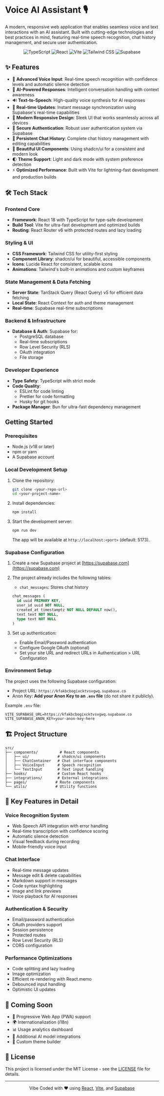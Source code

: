 # Voice AI Assistant 🎙️ 

A modern, responsive web application that enables seamless voice and text interactions with an AI assistant. Built with cutting-edge technologies and best practices in mind, featuring real-time speech recognition, chat history management, and secure user authentication.

<div align="center">

![TypeScript](https://img.shields.io/badge/TypeScript-007ACC?style=for-the-badge&logo=typescript&logoColor=white)
![React](https://img.shields.io/badge/React-20232A?style=for-the-badge&logo=react&logoColor=61DAFB)
![Vite](https://img.shields.io/badge/Vite-646CFF?style=for-the-badge&logo=vite&logoColor=white)
![Tailwind CSS](https://img.shields.io/badge/Tailwind_CSS-38B2AC?style=for-the-badge&logo=tailwind-css&logoColor=white)
![Supabase](https://img.shields.io/badge/Supabase-3ECF8E?style=for-the-badge&logo=supabase&logoColor=white)

</div>

## ✨ Features

- 🎤 **Advanced Voice Input**: Real-time speech recognition with confidence levels and automatic silence detection
- 🤖 **AI-Powered Responses**: Intelligent conversation handling with context awareness
- 🔊 **Text-to-Speech**: High-quality voice synthesis for AI responses
- 🎯 **Real-time Updates**: Instant message synchronization using Supabase's real-time capabilities
- 📱 **Modern Responsive Design**: Sleek UI that works seamlessly across all devices
- 🔐 **Secure Authentication**: Robust user authentication system via Supabase
- 📜 **Persistent Chat History**: Complete chat history management with editing capabilities
- 🎨 **Beautiful UI Components**: Using shadcn/ui for a consistent and modern look
- 🌓 **Theme Support**: Light and dark mode with system preference detection
- ⚡ **Optimized Performance**: Built with Vite for lightning-fast development and production builds

## 🛠️ Tech Stack

### Frontend Core
- **Framework**: React 18 with TypeScript for type-safe development
- **Build Tool**: Vite for ultra-fast development and optimized builds
- **Routing**: React Router v6 with protected routes and lazy loading

### Styling & UI
- **CSS Framework**: Tailwind CSS for utility-first styling
- **Component Library**: shadcn/ui for beautiful, accessible components
- **Icons**: Lucide React for consistent, scalable icons
- **Animations**: Tailwind's built-in animations and custom keyframes

### State Management & Data Fetching
- **Server State**: TanStack Query (React Query) v5 for efficient data fetching
- **Local State**: React Context for auth and theme management
- **Real-time**: Supabase real-time subscriptions

### Backend & Infrastructure
- **Database & Auth**: Supabase for:
  - PostgreSQL database
  - Real-time subscriptions
  - Row Level Security (RLS)
  - OAuth integration
  - File storage

### Developer Experience
- **Type Safety**: TypeScript with strict mode
- **Code Quality**:
  - ESLint for code linting
  - Prettier for code formatting
  - Husky for git hooks
- **Package Manager**: Bun for ultra-fast dependency management

## Getting Started

### Prerequisites

- Node.js (v18 or later)
- npm or yarn
- A Supabase account

### Local Development Setup

1. Clone the repository:
   ```bash
   git clone <your-repo-url>
   cd <your-project-name>
   ```

2. Install dependencies:
   ```bash
   npm install
   ```

3. Start the development server:
   ```bash
   npm run dev
   ```

   The app will be available at `http://localhost:<port>` (default: 5173).

### Supabase Configuration

1. Create a new Supabase project at [https://supabase.com](https://supabase.com)

2. The project already includes the following tables:
   - `chat_messages`: Stores chat history
   ```sql
   chat_messages (
     id uuid PRIMARY KEY,
     user_id uuid NOT NULL,
     created_at timestamptz NOT NULL DEFAULT now(),
     text text NOT NULL,
     type text NOT NULL
   )
   ```

3. Set up authentication:
   - Enable Email/Password authentication
   - Configure Google OAuth (optional)
   - Set your site URL and redirect URLs in Authentication > URL Configuration

### Environment Setup

The project uses the following Supabase configuration:
- Project URL: `https://kfakbcbogixcktvsvgwq.supabase.co`
- Anon Key: **Add your Anon Key to an `.env` file** (do not share it publicly).

Example `.env` file:
```
VITE_SUPABASE_URL=https://kfakbcbogixcktvsvgwq.supabase.co
VITE_SUPABASE_ANON_KEY=your-anon-key-here
```

## 🏗️ Project Structure

```
src/
├── components/          # React components
│   ├── ui/             # shadcn/ui components
│   ├── ChatContainer   # Chat interface components
│   ├── VoiceInput      # Speech recognition
│   └── TextInput       # Text input handling
├── hooks/              # Custom React hooks
├── integrations/       # External integrations
├── pages/             # Route components
└── utils/             # Utility functions
```

## 🚀 Key Features in Detail

### Voice Recognition System
- Web Speech API integration with error handling
- Real-time transcription with confidence scoring
- Automatic silence detection
- Visual feedback during recording
- Mobile-friendly voice input

### Chat Interface
- Real-time message updates
- Message edit & delete capabilities
- Markdown support in messages
- Code syntax highlighting
- Image and link previews
- Voice playback for AI responses

### Authentication & Security
- Email/password authentication
- OAuth providers support
- Session persistence
- Protected routes
- Row Level Security (RLS)
- CORS configuration

### Performance Optimizations
- Code splitting and lazy loading
- Image optimization
- Efficient re-rendering with React.memo
- Debounced input handling
- Optimistic UI updates

## 🌟 Coming Soon

- 📱 Progressive Web App (PWA) support
- 🌍 Internationalization (i18n)
- 📊 Usage analytics dashboard
- 🤖 Additional AI model integrations
- 🎨 Custom theme builder

## 📄 License

This project is licensed under the MIT License - see the [LICENSE](LICENSE) file for details.

---

<div align="center">

Vibe Coded with ❤️ using [React](https://reactjs.org/), [Vite](https://vitejs.dev/), and [Supabase](https://supabase.io/)

</div>

